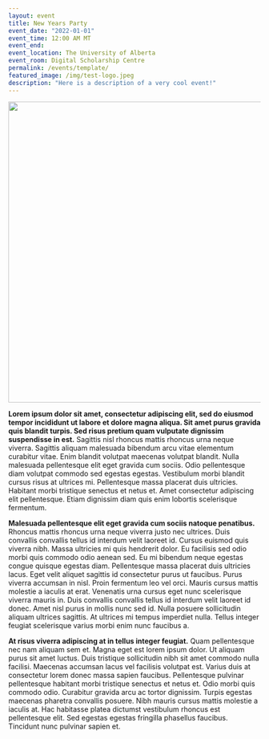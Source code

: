 ```yaml
---
layout: event
title: New Years Party
event_date: "2022-01-01"
event_time: 12:00 AM MT
event_end:
event_location: The University of Alberta
event_room: Digital Scholarship Centre
permalink: /events/template/
featured_image: /img/test-logo.jpeg
description: "Here is a description of a very cool event!"
---
```

<div class = "figure">
  <img src="{{ '/img/test-logo.jpeg' | absolute_url }}" width="600" />
</div>

**Lorem ipsum dolor sit amet, consectetur adipiscing elit, sed do eiusmod tempor incididunt ut labore et dolore magna aliqua. Sit amet purus gravida quis blandit turpis. Sed risus pretium quam vulputate dignissim suspendisse in est.** Sagittis nisl rhoncus mattis rhoncus urna neque viverra. Sagittis aliquam malesuada bibendum arcu vitae elementum curabitur vitae. Enim blandit volutpat maecenas volutpat blandit. Nulla malesuada pellentesque elit eget gravida cum sociis. Odio pellentesque diam volutpat commodo sed egestas egestas. Vestibulum morbi blandit cursus risus at ultrices mi. Pellentesque massa placerat duis ultricies. Habitant morbi tristique senectus et netus et. Amet consectetur adipiscing elit pellentesque. Etiam dignissim diam quis enim lobortis scelerisque fermentum.

**Malesuada pellentesque elit eget gravida cum sociis natoque penatibus.** Rhoncus mattis rhoncus urna neque viverra justo nec ultrices. Duis convallis convallis tellus id interdum velit laoreet id. Cursus euismod quis viverra nibh. Massa ultricies mi quis hendrerit dolor. Eu facilisis sed odio morbi quis commodo odio aenean sed. Eu mi bibendum neque egestas congue quisque egestas diam. Pellentesque massa placerat duis ultricies lacus. Eget velit aliquet sagittis id consectetur purus ut faucibus. Purus viverra accumsan in nisl. Proin fermentum leo vel orci. Mauris cursus mattis molestie a iaculis at erat. Venenatis urna cursus eget nunc scelerisque viverra mauris in. Duis convallis convallis tellus id interdum velit laoreet id donec. Amet nisl purus in mollis nunc sed id. Nulla posuere sollicitudin aliquam ultrices sagittis. At ultrices mi tempus imperdiet nulla. Tellus integer feugiat scelerisque varius morbi enim nunc faucibus a.

**At risus viverra adipiscing at in tellus integer feugiat.** Quam pellentesque nec nam aliquam sem et. Magna eget est lorem ipsum dolor. Ut aliquam purus sit amet luctus. Duis tristique sollicitudin nibh sit amet commodo nulla facilisi. Maecenas accumsan lacus vel facilisis volutpat est. Varius duis at consectetur lorem donec massa sapien faucibus. Pellentesque pulvinar pellentesque habitant morbi tristique senectus et netus et. Odio morbi quis commodo odio. Curabitur gravida arcu ac tortor dignissim. Turpis egestas maecenas pharetra convallis posuere. Nibh mauris cursus mattis molestie a iaculis at. Hac habitasse platea dictumst vestibulum rhoncus est pellentesque elit. Sed egestas egestas fringilla phasellus faucibus. Tincidunt nunc pulvinar sapien et.
